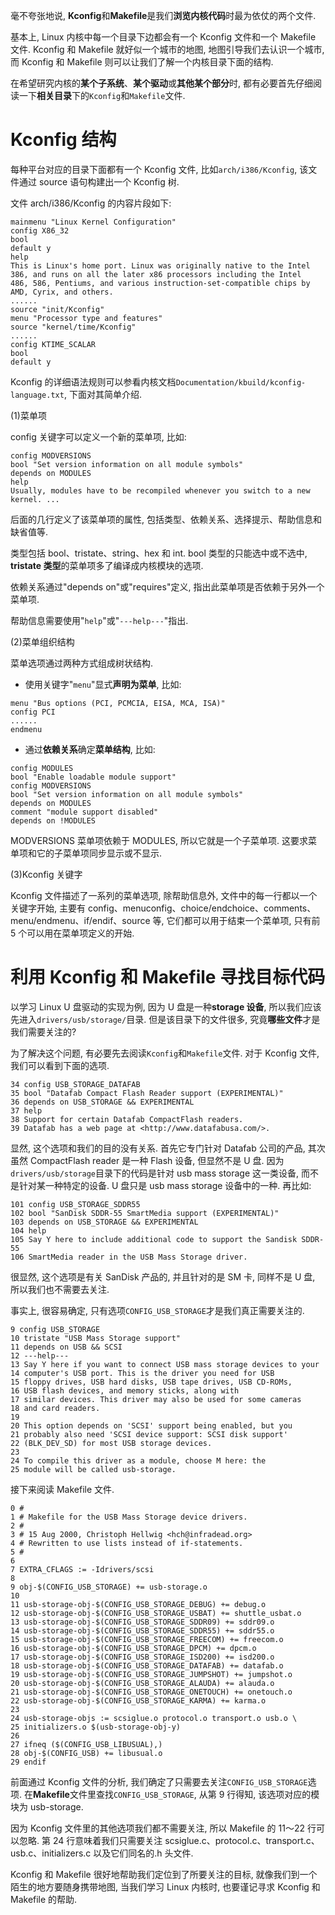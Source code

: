 毫不夸张地说, **Kconfig**和**Makefile**是我们**浏览内核代码**时最为依仗的两个文件.

基本上, Linux 内核中每一个目录下边都会有一个 Kconfig 文件和一个 Makefile 文件. Kconfig 和 Makefile 就好似一个城市的地图, 地图引导我们去认识一个城市, 而 Kconfig 和 Makefile 则可以让我们了解一个内核目录下面的结构.

在希望研究内核的**某个子系统**、**某个驱动**或**其他某个部分**时, 都有必要首先仔细阅读一下**相关目录**下的`Kconfig`和`Makefile`文件.

# Kconfig 结构

每种平台对应的目录下面都有一个 Kconfig 文件, 比如`arch/i386/Kconfig`, 该文件通过 source 语句构建出一个 Kconfig 树.

文件 arch/i386/Kconfig 的内容片段如下:

```kconfig
mainmenu "Linux Kernel Configuration"
config X86_32
bool
default y
help
This is Linux's home port. Linux was originally native to the Intel
386, and runs on all the later x86 processors including the Intel
486, 586, Pentiums, and various instruction-set-compatible chips by
AMD, Cyrix, and others.
......
source "init/Kconfig"
menu "Processor type and features"
source "kernel/time/Kconfig"
......
config KTIME_SCALAR
bool
default y
```

Kconfig 的详细语法规则可以参看内核文档`Documentation/kbuild/kconfig-language.txt`, 下面对其简单介绍.

(1)菜单项

config 关键字可以定义一个新的菜单项, 比如:

```
config MODVERSIONS
bool "Set version information on all module symbols"
depends on MODULES
help
Usually, modules have to be recompiled whenever you switch to a new
kernel. ...
```

后面的几行定义了该菜单项的属性, 包括类型、依赖关系、选择提示、帮助信息和缺省值等.

类型包括 bool、tristate、string、hex 和 int. bool 类型的只能选中或不选中, **tristate 类型**的菜单项多了编译成内核模块的选项.

依赖关系通过"depends on"或"requires"定义, 指出此菜单项是否依赖于另外一个菜单项.

帮助信息需要使用"`help`"或"`---help---`"指出.

(2)菜单组织结构

菜单选项通过两种方式组成树状结构.

- 使用关键字"`menu`"显式**声明为菜单**, 比如:

```
menu "Bus options (PCI, PCMCIA, EISA, MCA, ISA)"
config PCI
......
endmenu
```

- 通过**依赖关系**确定**菜单结构**, 比如:

```
config MODULES
bool "Enable loadable module support"
config MODVERSIONS
bool "Set version information on all module symbols"
depends on MODULES
comment "module support disabled"
depends on !MODULES
```

MODVERSIONS 菜单项依赖于 MODULES, 所以它就是一个子菜单项. 这要求菜单项和它的子菜单项同步显示或不显示.

(3)Kconfig 关键字

Kconfig 文件描述了一系列的菜单选项, 除帮助信息外, 文件中的每一行都以一个关键字开始, 主要有 config、menuconfig、choice/endchoice、comments、menu/endmenu、if/endif、source 等, 它们都可以用于结束一个菜单项, 只有前 5 个可以用在菜单项定义的开始.

# 利用 Kconfig 和 Makefile 寻找目标代码

以学习 Linux U 盘驱动的实现为例, 因为 U 盘是一种**storage 设备**, 所以我们应该先进入`drivers/usb/storage/`目录. 但是该目录下的文件很多, 究竟**哪些文件**才是我们需要关注的?

为了解决这个问题, 有必要先去阅读`Kconfig`和`Makefile`文件. 对于 Kconfig 文件, 我们可以看到下面的选项.

```
34 config USB_STORAGE_DATAFAB
35 bool "Datafab Compact Flash Reader support (EXPERIMENTAL)"
36 depends on USB_STORAGE && EXPERIMENTAL
37 help
38 Support for certain Datafab CompactFlash readers.
39 Datafab has a web page at <http://www.datafabusa.com/>.
```

显然, 这个选项和我们的目的没有关系. 首先它专门针对 Datafab 公司的产品, 其次虽然 CompactFlash reader 是一种 Flash 设备, 但显然不是 U 盘. 因为`drivers/usb/storage`目录下的代码是针对 usb mass storage 这一类设备, 而不是针对某一种特定的设备. U 盘只是 usb mass storage 设备中的一种. 再比如:

```
101 config USB_STORAGE_SDDR55
102 bool "SanDisk SDDR-55 SmartMedia support (EXPERIMENTAL)"
103 depends on USB_STORAGE && EXPERIMENTAL
104 help
105 Say Y here to include additional code to support the Sandisk SDDR-55
106 SmartMedia reader in the USB Mass Storage driver.
```

很显然, 这个选项是有关 SanDisk 产品的, 并且针对的是 SM 卡, 同样不是 U 盘, 所以我们也不需要去关注.

事实上, 很容易确定, 只有选项`CONFIG_USB_STORAGE`才是我们真正需要关注的.

```
9 config USB_STORAGE
10 tristate "USB Mass Storage support"
11 depends on USB && SCSI
12 ---help---
13 Say Y here if you want to connect USB mass storage devices to your
14 computer's USB port. This is the driver you need for USB
15 floppy drives, USB hard disks, USB tape drives, USB CD-ROMs,
16 USB flash devices, and memory sticks, along with
17 similar devices. This driver may also be used for some cameras
18 and card readers.
19
20 This option depends on 'SCSI' support being enabled, but you
21 probably also need 'SCSI device support: SCSI disk support'
22 (BLK_DEV_SD) for most USB storage devices.
23
24 To compile this driver as a module, choose M here: the
25 module will be called usb-storage.
```

接下来阅读 Makefile 文件.

```
0 #
1 # Makefile for the USB Mass Storage device drivers.
2 #
3 # 15 Aug 2000, Christoph Hellwig <hch@infradead.org>
4 # Rewritten to use lists instead of if-statements.
5 #
6
7 EXTRA_CFLAGS := -Idrivers/scsi
8
9 obj-$(CONFIG_USB_STORAGE) += usb-storage.o
10
11 usb-storage-obj-$(CONFIG_USB_STORAGE_DEBUG) += debug.o
12 usb-storage-obj-$(CONFIG_USB_STORAGE_USBAT) += shuttle_usbat.o
13 usb-storage-obj-$(CONFIG_USB_STORAGE_SDDR09) += sddr09.o
14 usb-storage-obj-$(CONFIG_USB_STORAGE_SDDR55) += sddr55.o
15 usb-storage-obj-$(CONFIG_USB_STORAGE_FREECOM) += freecom.o
16 usb-storage-obj-$(CONFIG_USB_STORAGE_DPCM) += dpcm.o
17 usb-storage-obj-$(CONFIG_USB_STORAGE_ISD200) += isd200.o
18 usb-storage-obj-$(CONFIG_USB_STORAGE_DATAFAB) += datafab.o
19 usb-storage-obj-$(CONFIG_USB_STORAGE_JUMPSHOT) += jumpshot.o
20 usb-storage-obj-$(CONFIG_USB_STORAGE_ALAUDA) += alauda.o
21 usb-storage-obj-$(CONFIG_USB_STORAGE_ONETOUCH) += onetouch.o
22 usb-storage-obj-$(CONFIG_USB_STORAGE_KARMA) += karma.o
23
24 usb-storage-objs := scsiglue.o protocol.o transport.o usb.o \
25 initializers.o $(usb-storage-obj-y)
26
27 ifneq ($(CONFIG_USB_LIBUSUAL),)
28 obj-$(CONFIG_USB) += libusual.o
29 endif
```

前面通过 Kconfig 文件的分析, 我们确定了只需要去关注`CONFIG_USB_STORAGE`选项. 在**Makefile**文件里查找`CONFIG_USB_STORAGE`, 从第 9 行得知, 该选项对应的模块为 usb-storage.

因为 Kconfig 文件里的其他选项我们都不需要关注, 所以 Makefile 的 11～22 行可以忽略. 第 24 行意味着我们只需要关注 scsiglue.c、protocol.c、transport.c、usb.c、initializers.c 以及它们同名的.h 头文件.

Kconfig 和 Makefile 很好地帮助我们定位到了所要关注的目标, 就像我们到一个陌生的地方要随身携带地图, 当我们学习 Linux 内核时, 也要谨记寻求 Kconfig 和 Makefile 的帮助.
